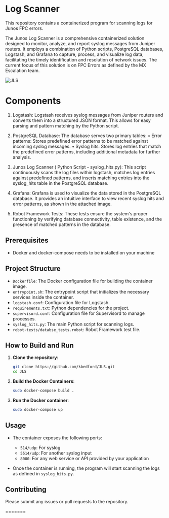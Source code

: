 # Log Scanner 

This repository contains a containerized program for scanning logs for Junos FPC errors.

The Junos Log Scanner is a comprehensive containerized solution designed to monitor, analyze, and report syslog messages from Juniper routers. It employs a combination of Python scripts, PostgreSQL databases, Logstash, and Grafana to capture, process, and visualize log data, facilitating the timely identification and resolution of network issues. The current focus of this solution is on FPC Errors as defined by the MX Escalation team.

![JLS](kbedford/JLS/blob/main/Block%20Diagram.JPG)


# Components

1.	Logstash: Logstash receives syslog messages from Juniper routers and converts them into a structured JSON format. This allows for easy parsing and pattern matching by the Python   script.

2.	PostgreSQL Database: The database serves two primary tables:
•	Error patterns: Stores predefined error patterns to be matched against incoming syslog messages.
•	Syslog hits: Stores log entries that match the predefined error patterns, including additional metadata for further analysis.

3.	Junos Log Scanner ( Python Script - syslog_hits.py): This script continuously scans the log files within logstash, matches log entries against predefined patterns, and inserts matching entries into the syslog_hits table in the PostgreSQL database.

4.	Grafana: Grafana is used to visualize the data stored in the PostgreSQL database. It provides an intuitive interface to view recent syslog hits and error patterns, as shown in the attached image.

5.	Robot Framework Tests: These tests ensure the system's proper functioning by verifying database connectivity, table existence, and the presence of matched patterns in the database.



## Prerequisites

- Docker and docker-compose needs to be installed on your machine

## Project Structure

- `Dockerfile`: The Docker configuration file for building the container image.
- `entrypoint.sh`: The entrypoint script that initializes the necessary services inside the container.
- `logstash.conf`: Configuration file for Logstash.
- `requirements.txt`: Python dependencies for the project.
- `supervisord.conf`: Configuration file for Supervisord to manage processes.
- `syslog_hits.py`: The main Python script for scanning logs.
- `robot-tests/databse_tests.robot`: Robot Framework test file.

## How to Build and Run

1. **Clone the repository**:
    ```sh
    git clone https://github.com/kbedford/JLS.git
    cd JLS
    ```

2. **Build the Docker Containers**:
    ```sh
    sudo docker-compose build .
    ```

3. **Run the Docker container**:
    ```sh
    sudo docker-compose up
    ```

## Usage

- The container exposes the following ports:
  - `514/udp`: For syslog
  - `5514/udp`: For another syslog input
  - `8000`: For any web service or API provided by your application

- Once the container is running, the program will start scanning the logs as defined in `syslog_hits.py`.

## Contributing

Please submit any issues or pull requests to the repository.

=======
